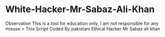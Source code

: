 # White-Hacker-Mr-Sabaz-Ali-Khan
Observation This is a tool for education only, I am not responsible for any misuse > This Script Coded By pakistani Ethical Hacker Mr Sabaz ali khan
